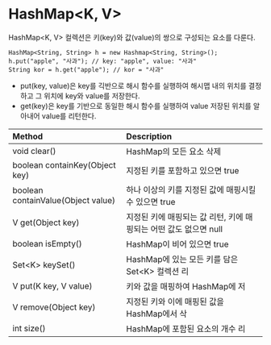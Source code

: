 # HashMap&lt;K, V&gt;

HashMap&lt;K, V&gt; 컬렉션은 키\(key\)와 값\(value\)의 쌍으로 구성되는 요소를 다룬다. 

```text
HashMap<String, String> h = new Hashmap<String, String>();
h.put("apple", "사과"); // key: "apple", value: "사과"
String kor = h.get("apple"); // kor = "사과"
```

* put\(key, value\)은 key를 긱반으로 해시 함수를 실행하여 해시맵 내의 위치를 결정하고 그 위치에 key와 value를 저장한다.
* get\(key\)은 key를 기반으로 동일한 해시 함수를 실행하여 value 저장된 위치를 알아내어  value를 리턴한다.

| Method | Description |
| :--- | :--- |
| void clear\(\) | HashMap의 모든 요소 삭제 |
| boolean containKey\(Object key\) | 지정된 키를 포함하고 있으면 true |
| boolean containValue\(Object value\) | 하나 이상의 키를 지정된 값에 매핑시킬 수 있으면 true |
| V get\(Object key\) | 지정된 키에 매핑되는 값 리턴, 키에 매핑되는 어떤 값도 없으면 null |
| boolean isEmpty\(\) | HashMap이 비어 있으면 true |
| Set&lt;K&gt; keySet\(\) | HashMap에 있는 모든 키를 담은 Set&lt;K&gt; 컬렉션 리 |
| V put\(K key, V value\) | 키와 값을 매핑하여 HashMap에 저 |
| V remove\(Object key\) | 지정된 키와 이에 매핑된 값을 HashMap에서 삭 |
| int size\(\) | HashMap에 포함된 요소의 개수 리 |

